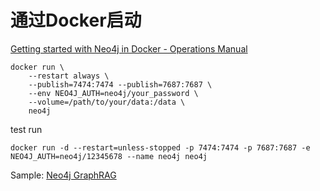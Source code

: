 # 通过Docker启动

[Getting started with Neo4j in Docker - Operations Manual](https://neo4j.com/docs/operations-manual/current/docker/introduction/)

```shell
docker run \
    --restart always \
    --publish=7474:7474 --publish=7687:7687 \
    --env NEO4J_AUTH=neo4j/your_password \
    --volume=/path/to/your/data:/data \
    neo4j
```

test run

```shell
docker run -d --restart=unless-stopped -p 7474:7474 -p 7687:7687 -e NEO4J_AUTH=neo4j/12345678 --name neo4j neo4j
```

Sample: [Neo4j GraphRAG](https://blog.csdn.net/python1234_/article/details/144762627)
